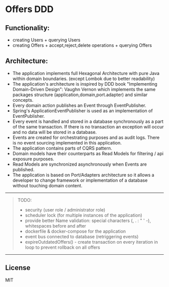 # Offers DDD

Functionality:
----
- creating Users + querying Users
- creating Offers + accept,reject,delete operations + querying Offers

Architecture:
----
- The application implements full Hexagonal Architecture with pure Java within domain boundaries. (except Lombok due to better readability)
- The application's architecture is inspired by DDD book "Implementing Domain-Driven Design": Vaughn Vernon which implements the same packages structure (application,domain,port.adapter) and similar concepts.
- Every domain action publishes an Event through EventPublisher.
- Spring's ApplicationEventPublisher is used as an implementation of EventPublisher.
- Every event is handled and stored in a database synchronously as a part of the same transaction.  If there is no transaction an exception will occur and no data will be stored in a database.
- Events are created for orchestrating purposes and as audit logs. There is no event sourcing implemented in this application.
- The application contains parts of CQRS pattern.
- Domain models have their counterparts as Read Models for filtering / api exposure purposes.
- Read Models are synchronized asynchronously when Events are published.
- The application is based on Port/Adapters architecture so it allows a developer to change framework or implementation of a database without touching domain content.

----

> TODO:
> - security (user role / administrator role)
> - scheduler lock (for multiple instances of the application)
> - provide better Name validation: special characters (, . : " ' -), whitespaces before and after
> - dockerfile & docker-compose for the application 
> - event bus connected to database (retriggering events)
> - expireOutdatedOffers() - create transaction on every iteration in loop to prevent rollback on all offers 

----

License
----

MIT
